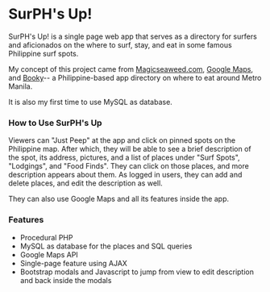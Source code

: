 # SurPH's Up!
SurPH's Up! is a single page web app that serves as a directory for surfers and aficionados on the where to surf, stay, and eat in some famous Philippine surf spots.

My concept of this project came from <a href="http://magicseaweed.com/">Magicseaweed.com</a>, <a href="https://www.google.com/maps?hl=en">Google Maps</a>, and <a href="https://ph.phonebooky.com/">Booky</a>-- a Philippine-based app directory on where to eat around Metro Manila.

It is also my first time to use MySQL as database.

<h3>How to Use SurPH's Up</h3>

 Viewers can "Just Peep" at the app and click on pinned spots on the Philippine map. After which, they will be able to see a brief description of the spot, its address, pictures, and a list of places under "Surf Spots", "Lodgings", and "Food Finds". They can click on those places, and more description appears about them. As logged in users, they can add and delete places, and edit the description as well.
 
 They can also use Google Maps and all its features inside the app.

<h3>Features</h3>
<ul>
<li>Procedural PHP</li>
<li>MySQL as database for the places and SQL queries</li>
<li>Google Maps API</li>
<li>Single-page feature using AJAX</li>
<li>Bootstrap modals and Javascript to jump from view to edit description and back inside the modals</li>
</ul>
